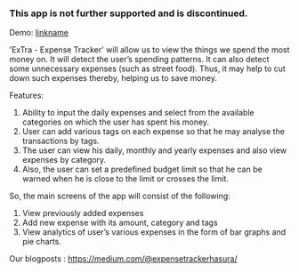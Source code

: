 ### This app is not further supported and is discontinued.


Demo: [linkname](https://www.youtube.com/watch?v=zvnPo-wN5nw)


'ExTra - Expense Tracker' will allow us to view the things we spend the most money on. It will detect the user’s spending patterns. It can also detect some unnecessary expenses (such as street food). Thus, it may help to cut down such expenses thereby, helping us to save money.

Features:
1. Ability to input the daily expenses and select from the available categories on which the user has spent his money.
2. User can add various tags on each expense so that he may analyse the transactions by tags.
3. The user can view his daily, monthly and yearly expenses and also view expenses by category.
4. Also, the user can set a predefined budget limit so that he can be warned when he is close to the limit or crosses the limit.

So, the main screens of the app will consist of the following:
1. View previously added expenses
2. Add new expense with its amount, category and tags
3. View analytics of user’s various expenses in the form of bar graphs and pie charts.


Our blogposts : https://medium.com/@expensetrackerhasura/
